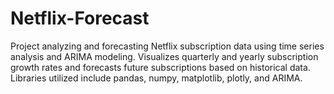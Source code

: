 # Netflix-Forecast
Project analyzing and forecasting Netflix subscription data using time series analysis and ARIMA modeling. Visualizes quarterly and yearly subscription growth rates and forecasts future subscriptions based on historical data. Libraries utilized include pandas, numpy, matplotlib, plotly, and ARIMA.
